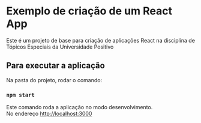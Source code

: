# Exemplo de criação de um React App

Este é um projeto de base para criação de aplicações React na disciplina de Tópicos Especiais da Universidade Positivo

## Para executar a aplicação

Na pasta do projeto, rodar o comando:

### `npm start`

Este comando roda a aplicação no modo desenvolvimento.\
No endereço [http://localhost:3000](http://localhost:3000)
